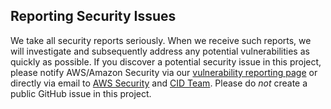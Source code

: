 ## Reporting Security Issues

We take all security reports seriously.
When we receive such reports,
we will investigate and subsequently address
any potential vulnerabilities as quickly as possible.
If you discover a potential security issue in this project,
please notify AWS/Amazon Security via our
[vulnerability reporting page](http://aws.amazon.com/security/vulnerability-reporting/)
or directly via email to [AWS Security](mailto:aws-security@amazon.com) and [CID Team](mailto:cloud-intelligence-dashboards@amazon.com).
Please do *not* create a public GitHub issue in this project.
